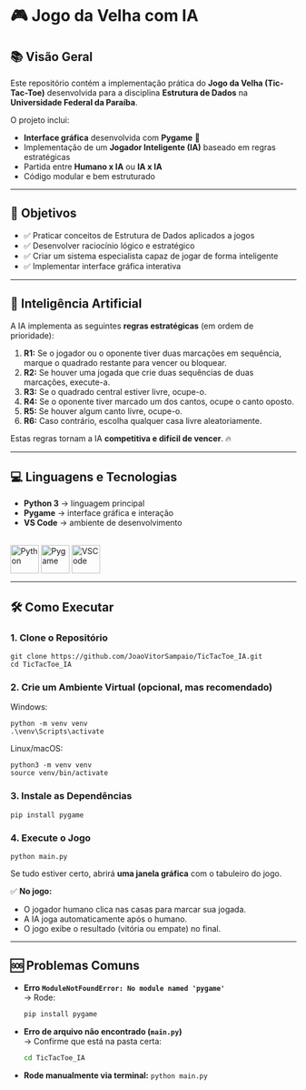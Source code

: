 # 🎮 Jogo da Velha com IA

## 📚 Visão Geral

Este repositório contém a implementação prática do **Jogo da Velha (Tic-Tac-Toe)** desenvolvida para a disciplina **Estrutura de Dados** na **Universidade Federal da Paraíba**.  

O projeto inclui:

- **Interface gráfica** desenvolvida com **Pygame** 🎨  
- Implementação de um **Jogador Inteligente (IA)** baseado em regras estratégicas  
- Partida entre **Humano x IA** ou **IA x IA**  
- Código modular e bem estruturado

---

## 🎯 Objetivos

- ✅ Praticar conceitos de Estrutura de Dados aplicados a jogos  
- ✅ Desenvolver raciocínio lógico e estratégico  
- ✅ Criar um sistema especialista capaz de jogar de forma inteligente  
- ✅ Implementar interface gráfica interativa  

---

## 🤖 Inteligência Artificial

A IA implementa as seguintes **regras estratégicas** (em ordem de prioridade):

1. **R1:** Se o jogador ou o oponente tiver duas marcações em sequência, marque o quadrado restante para vencer ou bloquear.  
2. **R2:** Se houver uma jogada que crie duas sequências de duas marcações, execute-a.  
3. **R3:** Se o quadrado central estiver livre, ocupe-o.  
4. **R4:** Se o oponente tiver marcado um dos cantos, ocupe o canto oposto.  
5. **R5:** Se houver algum canto livre, ocupe-o.  
6. **R6:** Caso contrário, escolha qualquer casa livre aleatoriamente.  

Estas regras tornam a IA **competitiva e difícil de vencer**. 🔥

---

## 💻 Linguagens e Tecnologias

- **Python 3** → linguagem principal  
- **Pygame** → interface gráfica e interação  
- **VS Code** → ambiente de desenvolvimento  

<div style="display: inline_block"><br>
  <img align="center" alt="Python" height="50" width="50" src="https://cdn.jsdelivr.net/gh/devicons/devicon/icons/python/python-original.svg" />
  <img align="center" alt="Pygame" height="50" width="50" src="![image](https://github.com/user-attachments/assets/6c905354-d3c1-4aa5-bce3-3d61b9f64572)" />
  <img align="center" alt="VSCode" height="50" width="50" src="https://cdn.jsdelivr.net/gh/devicons/devicon/icons/vscode/vscode-original.svg" />
</div>

---

## 🛠️ Como Executar

### 1. Clone o Repositório

```
git clone https://github.com/JoaoVitorSampaio/TicTacToe_IA.git
cd TicTacToe_IA
```

### 2. Crie um Ambiente Virtual (opcional, mas recomendado)

Windows:
``` 
python -m venv venv
.\venv\Scripts\activate
```

Linux/macOS: 
``` 
python3 -m venv venv
source venv/bin/activate
```

### 3. Instale as Dependências
```
pip install pygame
```

### 4. Execute o Jogo
```
python main.py
```
Se tudo estiver certo, abrirá **uma janela gráfica** com o tabuleiro do jogo.  

✅ **No jogo:**

- O jogador humano clica nas casas para marcar sua jogada.  
- A IA joga automaticamente após o humano.  
- O jogo exibe o resultado (vitória ou empate) no final.

---

## 🆘 Problemas Comuns

- **Erro `ModuleNotFoundError: No module named 'pygame'`**  
  → Rode:
  ```bash
  pip install pygame
  
- **Erro de arquivo não encontrado (`main.py`)**  
  → Confirme que está na pasta certa:
  ```bash
  cd TicTacToe_IA

- **Rode manualmente via terminal:**
``` python main.py ```

